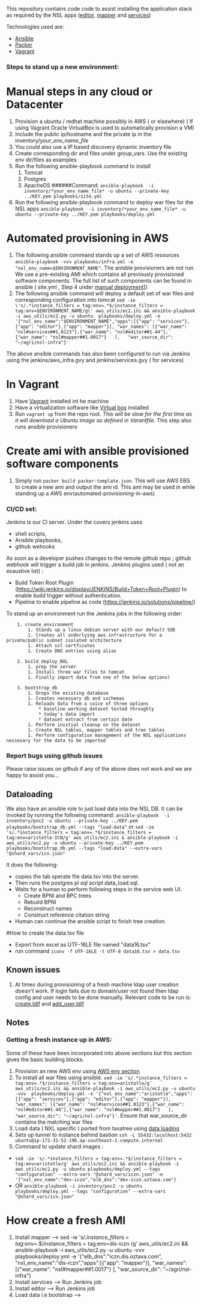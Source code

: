 This repository contains code code to assist installing the application stack as required by the NSL apps ([editor](https://github.com/bio-org-au/nsl-editor), [mapper](https://github.com/bio-org-au/mapper) and [services](https://github.com/bio-org-au/services))

Technologies used are:

* [Ansible](https://www.ansible.com/)
* [Packer](https://www.packer.io/)
* [Vagrant](https://www.vagrantup.com/)


### Steps to stand up a new environment: 

# Manual steps in any cloud or Datacenter
1. Provision a ubuntu / redhat machine possibly in AWS ( or elsewhere) ( If using Vagrant Oracle VirtualBox is used to automatically provision a VM) 
1. Include the public ip/hostname and the private ip in the inventory/*your_env_name_file*
1. You could also use a IP based discovery dynamic inventory file
1. Create corresponding dir and files under group_vars. Use the existing env dir/files as examples
1. Run the following ansible-playbook command to install
    1. Tomcat
    1. Postgres
    1. ApacheDS
######Command: 
```ansible-playbook  -i inventory/*your_env_name_file* -u ubuntu --private-key ../KEY.pem playbooks/site.yml ```
1. Run the following ansible-playbook command to deploy war files for the NSL apps
```ansible-playbook  -i inventory/*your_env_name_file* -u ubuntu --private-key ../KEY.pem playbooks/deploy.yml ```

# Automated provisioning in AWS
1. The following ansible command stands up a set of AWS resources ```ansible-playbook -vvv playbooks/infra.yml -e "nxl_env_name=$ENVIRONMENT_NAME"```. The anisble provisioners are not run. We use a pre-existing AMI which contains all previously provisioned software components. The full list of such components can be found in ansible ( site.yml , Step 4 under [manual deployment](#manual-steps-in-any-cloud-or-datacenter)])
1. The following ansible command will deploy a default set of war files and corresponding configuration into tomcat ```sed -ie \'s/.*instance_filters = tag:env=.*$/instance_filters = tag:env=$ENVIRONMENT_NAME/g\' aws_utils/ec2.ini && ansible-playbook -i aws_utils/ec2.py -u ubuntu  playbooks/deploy.yml -e '{"nxl_env_name":"$ENVIRONMENT_NAME","apps":[{"app": "services"},{"app": "editor"},{"app": "mapper"}], "war_names": [{"war_name": "nsl#services##1.0123"},{"war_name": "nsl#editor##1.44"},{"war_name": "nsl#mapper##1.0017"}   ],   "war_source_dir": "~/agri/nsl-infra"}'```

The above ansible commands has also been configured to run via Jenkins using the jenkins/aws_infra.gvy and jenkins/services.gvy ( for services)

# In Vagrant
1. Have [Vagrant](https://www.vagrantup.com/) installed int he machine
1. Have a virtualization software like [Virtual box](https://www.virtualbox.org/) installed
1. Run `vagrant up` from the repo root.  _This will be slow for the first time as it will download a Ubuntu image as defined in Varantfile_. This step also runs ansible provisioners


# Create ami with ansible provisioned software components
1. Simply run `packer build packer-template.json`. This will use AWS EBS to create a new ami and output the ami id. This ami may be used in while standing up a AWS env(automated-provisioning-in-aws)

### CI/CD set:

Jenkins is our CI server. Under the covers jenkins uses 
* shell scripts, 
* Ansible playbooks, 
* github wehooks 

As soon as a developer pushes changes to the remote github repo ; github webhook will trigger a build job in jenkins. 
Jenkins plugins used ( not an exaustive list) :
* Build Token Root Plugin (https://wiki.jenkins.io/display/JENKINS/Build+Token+Root+Plugin) to enable build trigger without authentication.
* Pipeline to enable pipeline as code (https://jenkins.io/solutions/pipeline/)

To stand up an environment run the Jenkins jobs in the following order:
```
    1. create_environment
        1. Stands up a linux debian server with our default SOE
        1. Creates all underlying aws infrastructure for a private/public subnet isolated architecture
        1. Attach ssl certficates
        1. Create DNS entries using alias

    2. build_deploy_NXL
        1. prep the server
        1. Install three war files to tomcat
        1. Finally import data from one of the below options)

    3. bootstrap_db
        1. Drops the existing database
        1. Creates necessary db and sschemas
        1. Reloads data from a coice of three options
            * baseline working dataset tested throughly
            * today's data import
            * dataset extract from certain date
        1. Perform inistial cleanup on the dataset
        1. Create NSL tables, mapper tables and tree tables
        1. Perform configuration management of the NSL applications nessesary for the data to be imported
```

### Report bugs using github issues
Please raise issues on github if any of the above does not work and we are happy to assist you...

## Dataloading
We also have an ansible role to just load data into the NSL DB. It can be invoked by running the following command: 
```ansible-playbook  -i inventory/poc2 -u ubuntu --private-key ../KEY.pem playbooks/bootstrap_db.yml --tags "load-data"```
or
```sed -ie 's/.*instance_filters = tag:env=.*$/instance_filters = tag:env=aristotle-ICN/g' aws_utils/ec2.ini & ansible-playbook -i aws_utils/ec2.py -u ubuntu --private-key ../KEY.pem playbooks/bootstrap_db.yml --tags "load-data" --extra-vars "@shard_vars/icn.json"```

It does the following:

* copies the tab sperate file data.tsv into the server. 
* Then runs the postgres pl sql script data_load.sql. 
* Waits for a human to perform following steps in the service web UI.
    * Create BPNI and BPC trees
    * Rebuild BPNI
    * Reconstruct names
    * Construct reference citation string
* Human can continue the ansible script to finish tree creation.

#How to create the data.tsv file
* Export from excel as UTF-16LE file named "data16.tsv"
* run command ```iconv -f UTF-16LE -t UTF-8 data16.tsv > data.tsv```

## Known issues
1. At times during provisioning of a fresh machine ldap user creation doesn't work. If login fails due to domain/user not found then ldap config and user needs to be done manually. Relevant code to be run is: [create.ldif](https://github.com/ess-acppo/nsl-infra/blob/6ff2c4b78719592e405a2e4554a0383877b1c86e/playbooks/roles/apacheds/tasks/main.yml#L40) and [add_user.ldif](https://github.com/ess-acppo/nsl-infra/blob/6ff2c4b78719592e405a2e4554a0383877b1c86e/playbooks/roles/apacheds/tasks/main.yml#L43)


## Notes
### Getting a fresh instance up in AWS:
Some of these have been incorporated into above sections but this section gives the basic building blocks.
1. Provision an new AWS env using [AWS env section](automated-provisioning-in-aws)
1. To install all war files using ansible. ```sed -ie 's/.*instance_filters = tag:env=.*$/instance_filters = tag:env=aristotle/g' aws_utils/ec2.ini && ansible-playbook -i aws_utils/ec2.py -u ubuntu -vvv  playbooks/deploy.yml -e '{"nxl_env_name":"aristotle","apps":[{"app": "services"},{"app": "editor"},{"app": "mapper"}], "war_names": [{"war_name": "nsl#services##1.0123"},{"war_name": "nsl#editor##1.44"},{"war_name": "nsl#mapper##1.0017"}   ],   "war_source_dir": "~/agri/nsl-infra"}'```. Ensure that war_source_dir contains the matching war files
1. Load data ( NXL specific ) ported from taxatree using [data loading](#Dataloading)
1. Sets up tunnel to instance behind bastion `ssh -L 55432:localhost:5432 ubuntu@ip-172-31-52-196.ap-southeast-2.compute.internal`
1. Command to update shard images :
- ```sed -ie 's/.*instance_filters = tag:env=.*$/instance_filters = tag:env=aristotle/g' aws_utils/ec2.ini && ansible-playbook -i aws_utils/ec2.py -u ubuntu playbooks/deploy.yml --tags "configuration" --extra-vars "@shard_vars/iczn.json" -e '{"nxl_env_name":"dev-iczn","elb_dns":"dev-iczn.oztaxa.com"}```
- OR ```ansible-playbook -i inventory/poc2 -u ubuntu playbooks/deploy.yml --tags "configuration" --extra-vars "@shard_vars/icn.json"```

# How create a fresh AMI
1. Install mapper --> sed -ie 's/.*instance_filters = tag:env=.*$/instance_filters = tag:env=dis-iczn /g' aws_utils/ec2.ini && ansible-playbook -i aws_utils/ec2.py -u ubuntu -vvv playbooks/deploy.yml -e '{"elb_dns":"iczn.dis.oztaxa.com", "nxl_env_name":"dis-iczn","apps":[{"app": "mapper"}], "war_names": [{"war_name": "nsl#mapper##1.0017"} ], "war_source_dir": "~/agri/nsl-infra"}
1. Install services --> Run Jenkins job
1. Install editor --> Run Jenkins job
1. Load data i.e bootstrap --> 

